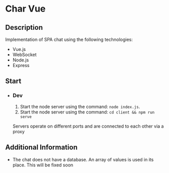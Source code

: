 # Char Vue
## Description
Implementation of SPA chat using the following technologies:
* Vue.js
* WebSocket
* Node.js
* Express

## Start
* ### Dev
    1. Start the node server using the command: `node index.js`.
    2. Start the node server using the command: `cd client && npm run serve`

    Servers operate on different ports and are connected to each other via a proxy
    
## Additional Information
* The chat does not have a database. An array of values is used in its place. This will be fixed soon
